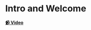 # Intro and Welcome

**[📹 Video](https://egghead.io/lessons/react-course-overview-testing-react-components-with-enzyme-and-jest)**
